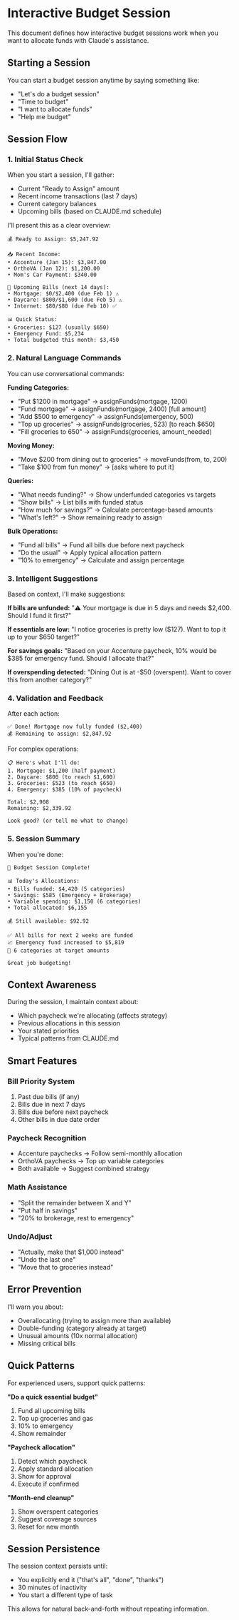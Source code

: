 # Interactive Budget Session

This document defines how interactive budget sessions work when you want to allocate funds with Claude's assistance.

## Starting a Session

You can start a budget session anytime by saying something like:
- "Let's do a budget session"
- "Time to budget"
- "I want to allocate funds"
- "Help me budget"

## Session Flow

### 1. Initial Status Check

When you start a session, I'll gather:
- Current "Ready to Assign" amount
- Recent income transactions (last 7 days)
- Current category balances
- Upcoming bills (based on CLAUDE.md schedule)

I'll present this as a clear overview:

```
💰 Ready to Assign: $5,247.92

📥 Recent Income:
• Accenture (Jan 15): $3,847.00
• OrthoVA (Jan 12): $1,200.00
• Mom's Car Payment: $340.00

📅 Upcoming Bills (next 14 days):
• Mortgage: $0/$2,400 (due Feb 1) ⚠️
• Daycare: $800/$1,600 (due Feb 5) ⚠️
• Internet: $80/$80 (due Feb 10) ✅

📊 Quick Status:
• Groceries: $127 (usually $650)
• Emergency Fund: $5,234 
• Total budgeted this month: $3,450
```

### 2. Natural Language Commands

You can use conversational commands:

**Funding Categories:**
- "Put $1200 in mortgage" → assignFunds(mortgage, 1200)
- "Fund mortgage" → assignFunds(mortgage, 2400) [full amount]
- "Add $500 to emergency" → assignFunds(emergency, 500)
- "Top up groceries" → assignFunds(groceries, 523) [to reach $650]
- "Fill groceries to 650" → assignFunds(groceries, amount_needed)

**Moving Money:**
- "Move $200 from dining out to groceries" → moveFunds(from, to, 200)
- "Take $100 from fun money" → [asks where to put it]

**Queries:**
- "What needs funding?" → Show underfunded categories vs targets
- "Show bills" → List bills with funded status
- "How much for savings?" → Calculate percentage-based amounts
- "What's left?" → Show remaining ready to assign

**Bulk Operations:**
- "Fund all bills" → Fund all bills due before next paycheck
- "Do the usual" → Apply typical allocation pattern
- "10% to emergency" → Calculate and assign percentage

### 3. Intelligent Suggestions

Based on context, I'll make suggestions:

**If bills are unfunded:**
"⚠️ Your mortgage is due in 5 days and needs $2,400. Should I fund it first?"

**If essentials are low:**
"I notice groceries is pretty low ($127). Want to top it up to your $650 target?"

**For savings goals:**
"Based on your Accenture paycheck, 10% would be $385 for emergency fund. Should I allocate that?"

**If overspending detected:**
"Dining Out is at -$50 (overspent). Want to cover this from another category?"

### 4. Validation and Feedback

After each action:
```
✅ Done! Mortgage now fully funded ($2,400)
💰 Remaining to assign: $2,847.92
```

For complex operations:
```
📋 Here's what I'll do:
1. Mortgage: $1,200 (half payment)
2. Daycare: $800 (to reach $1,600)  
3. Groceries: $523 (to reach $650)
4. Emergency: $385 (10% of paycheck)

Total: $2,908
Remaining: $2,339.92

Look good? (or tell me what to change)
```

### 5. Session Summary

When you're done:
```
🎉 Budget Session Complete!

📊 Today's Allocations:
• Bills funded: $4,420 (5 categories)
• Savings: $585 (Emergency + Brokerage)
• Variable spending: $1,150 (6 categories)
• Total allocated: $6,155

💰 Still available: $92.92

✅ All bills for next 2 weeks are funded
📈 Emergency fund increased to $5,819
🎯 6 categories at target amounts

Great job budgeting!
```

## Context Awareness

During the session, I maintain context about:
- Which paycheck we're allocating (affects strategy)
- Previous allocations in this session
- Your stated priorities
- Typical patterns from CLAUDE.md

## Smart Features

### Bill Priority System
1. Past due bills (if any)
2. Bills due in next 7 days  
3. Bills due before next paycheck
4. Other bills in due date order

### Paycheck Recognition
- Accenture paychecks → Follow semi-monthly allocation
- OrthoVA paychecks → Top up variable categories
- Both available → Suggest combined strategy

### Math Assistance
- "Split the remainder between X and Y"
- "Put half in savings"  
- "20% to brokerage, rest to emergency"

### Undo/Adjust
- "Actually, make that $1,000 instead"
- "Undo the last one"
- "Move that to groceries instead"

## Error Prevention

I'll warn you about:
- Overallocating (trying to assign more than available)
- Double-funding (category already at target)
- Unusual amounts (10x normal allocation)
- Missing critical bills

## Quick Patterns

For experienced users, support quick patterns:

**"Do a quick essential budget"**
1. Fund all upcoming bills
2. Top up groceries and gas
3. 10% to emergency
4. Show remainder

**"Paycheck allocation"**
1. Detect which paycheck
2. Apply standard allocation
3. Show for approval
4. Execute if confirmed

**"Month-end cleanup"**
1. Show overspent categories
2. Suggest coverage sources
3. Reset for new month

## Session Persistence

The session context persists until:
- You explicitly end it ("that's all", "done", "thanks")
- 30 minutes of inactivity
- You start a different type of task

This allows for natural back-and-forth without repeating information.